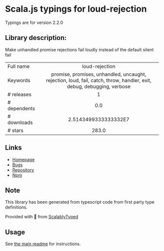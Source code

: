 
# Scala.js typings for loud-rejection

Typings are for version 2.2.0

## Library description:
Make unhandled promise rejections fail loudly instead of the default silent fail

|                    |                 |
| ------------------ | :-------------: |
| Full name          | loud-rejection |
| Keywords           | promise, promises, unhandled, uncaught, rejection, loud, fail, catch, throw, handler, exit, debug, debugging, verbose |
| # releases         | 1 |
| # dependents       | 0.0 |
| # downloads        | 2.5143499333333332E7 |
| # stars            | 283.0 |

## Links
- [Homepage](https://github.com/sindresorhus/loud-rejection#readme)
- [Bugs](https://github.com/sindresorhus/loud-rejection/issues)
- [Repository](https://github.com/sindresorhus/loud-rejection)
- [Npm](https://www.npmjs.com/package/loud-rejection)
    


## Note
This library has been generated from typescript code from first party type definitions.

Provided with :purple_heart: from [ScalablyTyped](https://github.com/oyvindberg/ScalablyTyped)

## Usage
See [the main readme](../../readme.md) for instructions.


